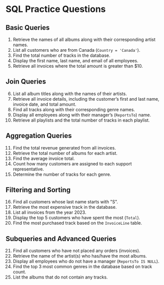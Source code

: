 # SQL Practice Questions

## Basic Queries
1. Retrieve the names of all albums along with their corresponding artist names.
2. List all customers who are from Canada (`Country = 'Canada'`).
3. Find the total number of tracks in the database.
4. Display the first name, last name, and email of all employees.
5. Retrieve all invoices where the total amount is greater than $10.

## Join Queries
6. List all album titles along with the names of their artists.
7. Retrieve all invoice details, including the customer’s first and last name, invoice date, and total amount.
8. Find all tracks along with their corresponding genre names.
9. Display all employees along with their manager’s (`ReportsTo`) name.
10. Retrieve all playlists and the total number of tracks in each playlist.

## Aggregation Queries
11. Find the total revenue generated from all invoices.
12. Retrieve the total number of albums for each artist.
13. Find the average invoice total.
14. Count how many customers are assigned to each support representative.
15. Determine the number of tracks for each genre.

## Filtering and Sorting
16. Find all customers whose last name starts with "S".
17. Retrieve the most expensive track in the database.
18. List all invoices from the year 2023.
19. Display the top 5 customers who have spent the most (`Total`).
20. Find the most purchased track based on the `InvoiceLine` table.

## Subqueries and Advanced Queries
21. Find all customers who have not placed any orders (invoices).
22. Retrieve the name of the artist(s) who has/have the most albums.
23. Display all employees who do not have a manager (`ReportsTo IS NULL`).
24. Find the top 3 most common genres in the database based on track count.
25. List the albums that do not contain any tracks.
